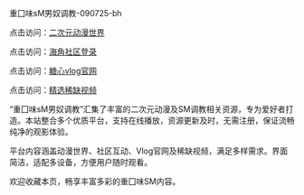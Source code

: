 重囗味sM男奴调教-090725-bh

点击访问：<a href="https://heiliaoga6s9v.pages.dev">二次元动漫世界</a>

点击访问：<a href="https://heiliaoow5kzm.pages.dev">海角社区登录</a>

点击访问：<a href="https://heiliao2dmwwy.pages.dev">糖心vlog官网</a>

点击访问：<a href="https://heiliaoll4qsx.pages.dev">精选稀缺视频</a>

“重囗味sM男奴调教”汇集了丰富的二次元动漫及SM调教相关资源，专为爱好者打造。本站整合多个优质平台，支持在线播放，资源更新及时，无需注册，保证流畅纯净的观影体验。

平台内容涵盖动漫世界、社区互动、Vlog官网及稀缺视频，满足多样需求。界面简洁，适配多设备，方便用户随时观看。

欢迎收藏本页，畅享丰富多彩的重囗味SM内容。

<span style="display:none;">[Canonical link](https://github.com/vivi20250709/viv9 ）</span>
